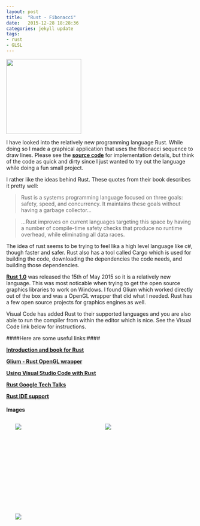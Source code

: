 ```yaml
---
layout: post
title:  "Rust - Fibonacci"
date:   2015-12-28 18:28:36
categories: jekyll update
tags:
- rust
- GLSL
---
```


<img src="{{ site.baseurl }}/assets/portfolio/rustfibonacci/rust-logo.svg" height="200px"/>

I have looked into the relatively new programming language Rust. While doing so I made a graphical application that uses the fibonacci sequence to draw lines. Please see the **[source code][RustFibonacciGit]** for implementation details, but think of the code as quick and dirty since I just wanted to try out the language while doing a fun small project.

I rather like the ideas behind Rust. These quotes from their book describes it pretty well:

> Rust is a systems programming language focused on three goals: safety, speed, and concurrency. It maintains these goals without having a garbage collector... 

> ...Rust improves on current languages targeting this space by having a number of compile-time safety checks that produce no runtime overhead, while eliminating all data races.

The idea of rust seems to be trying to feel lika a high level language like c#, though faster and safer. Rust also has a tool called Cargo which is used for building the code, downloading the dependencies the code needs, and building those dependencies. 

**[Rust 1.0][Rust1]** was released the 15th of May 2015 so it is a relatively new language. This was most noticable when trying to get the open source graphics libraries to work on Windows. I found Glium which worked directly out of the box and was a OpenGL wrapper that did what I needed. Rust has a few open source projects for graphics engines as well.

Visual Code has added Rust to their supported languages and you are also able to run the compiler from within the editor which is nice. See the Visual Code link below for instructions.

####Here are some useful links:####

**[Introduction and book for Rust][RustStart]**

**[Glium - Rust OpenGL wrapper][Glium]**

**[Using Visual Studio Code with Rust][VSStart]**

**[Rust Google Tech Talks][RustGoogleTechTalks]**

**[Rust IDE support][RustIDEs]**

#### Images ####

<style>
	ul#menu li {
		float: left;
	    display:inline;
	    margin: 10px 10px 0 0;
	}
	ul#menu {
		margin: 0 0 0 0;
	}
	div.img li {
		height: 230px;
		width: 230px;
		overflow: hidden;
	}

	div.img img {
		max-height: 100%;
		max-width: 100%;
	}
</style>

<div class="img">
	<ul id="menu">
		<li><a href="{{ site.baseurl }}/assets/portfolio/rustfibonacci/fibonacci1.png">
			<img src="{{ site.baseurl }}/assets/portfolio/rustfibonacci/fibonacci1.png"/>
		</a>
		</li>
		  	<li><a href="{{ site.baseurl }}/assets/portfolio/rustfibonacci/fibonacci2.png">
			<img src="{{ site.baseurl }}/assets/portfolio/rustfibonacci/fibonacci2.png"/>
		</a>
		</li>
		</li>
		  	<li><a href="{{ site.baseurl }}/assets/portfolio/rustfibonacci/vs_code.png">
			<img src="{{ site.baseurl }}/assets/portfolio/rustfibonacci/vs_code.png"/>
		</a>
		</li>
	</ul>
</div>

[RustStart]:      http://doc.rust-lang.org/book/README.html
[Glium]:      https://github.com/tomaka/glium
[VSStart]:      https://mobiarch.wordpress.com/2015/06/16/rust-using-visual-studio-code/
[RustGoogleTechTalks]:      https://www.youtube.com/watch?v=d1uraoHM8Gg
[RustIDEs]:      https://www.rust-lang.org/ides.html
[RustFibonacciGit]:      https://github.com/andersnord/rust_fibonacci
[Rust1]:		http://blog.rust-lang.org/2015/05/15/Rust-1.0.html